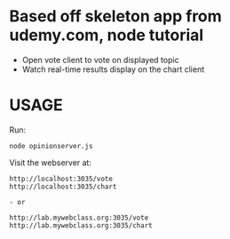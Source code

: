 Based off skeleton app from udemy.com, node tutorial
=====================================================

- Open vote client to vote on displayed topic
- Watch real-time results display on the chart client

USAGE
=====

Run:

    node opinionserver.js

Visit the webserver at:

    http://localhost:3035/vote
    http://localhost:3035/chart
    
    - or
    
    http://lab.mywebclass.org:3035/vote
    http://lab.mywebclass.org:3035/chart
